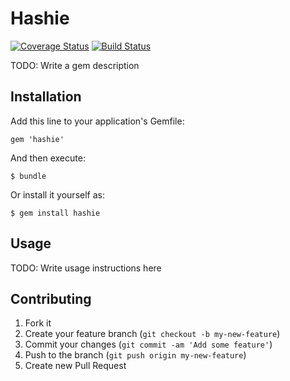 # Hashie

[![Coverage Status](https://coveralls.io/repos/Olefine/hashie/badge.png)](https://coveralls.io/r/Olefine/hashie)
[![Build Status](https://travis-ci.org/Olefine/hashie.png?branch=master)](https://travis-ci.org/Olefine/hashie)

TODO: Write a gem description

## Installation

Add this line to your application's Gemfile:

    gem 'hashie'

And then execute:

    $ bundle

Or install it yourself as:

    $ gem install hashie

## Usage

TODO: Write usage instructions here

## Contributing

1. Fork it
2. Create your feature branch (`git checkout -b my-new-feature`)
3. Commit your changes (`git commit -am 'Add some feature'`)
4. Push to the branch (`git push origin my-new-feature`)
5. Create new Pull Request
